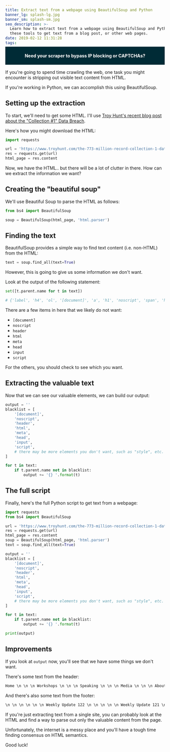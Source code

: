 ```yaml
---
title: Extract text from a webpage using BeautifulSoup and Python
banner_lg: splash-lg.jpg
banner_sm: splash-sm.jpg
seo_description: >-
  Learn how to extract text from a webpage using BeautifulSoup and Python. Use
  these tools to get text from a blog post, or other web pages.
date: 2019-02-12 11:31:28
tags:
---
```

<div class="scrolling-banner"><a href="https://www.scraperapi.com/?fp_ref=a12iq01kjnlja" rel="nofollow">Need your scraper to bypass IP blocking or CAPTCHAs?</a></div>

If you're going to spend time crawling the web, one task you might encounter is stripping out visible text content from HTML.

If you're working in Python, we can accomplish this using BeautifulSoup.

## Setting up the extraction

To start, we'll need to get some HTML. I'll use [Troy Hunt's recent blog post about the "Collection #1" Data Breach](https://www.troyhunt.com/the-773-million-record-collection-1-data-reach/).

Here's how you might download the HTML:

```python
import requests

url = 'https://www.troyhunt.com/the-773-million-record-collection-1-data-reach/'
res = requests.get(url)
html_page = res.content
```

Now, we have the HTML.. but there will be a lot of clutter in there. How can we extract the information we want?


## Creating the "beautiful soup"

We'll use Beautiful Soup to parse the HTML as follows:

```python
from bs4 import BeautifulSoup

soup = BeautifulSoup(html_page, 'html.parser')
```


## Finding the text

BeautifulSoup provides a simple way to find text content (i.e. non-HTML) from the HTML:

```python
text = soup.find_all(text=True)
```

However, this is going to give us some information we don't want.  

Look at the output of the following statement:

```python
set([t.parent.name for t in text])

# {'label', 'h4', 'ol', '[document]', 'a', 'h1', 'noscript', 'span', 'header', 'ul', 'html', 'section', 'article', 'em', 'meta', 'title', 'body', 'aside', 'footer', 'div', 'form', 'nav', 'p', 'head', 'link', 'strong', 'h6', 'br', 'li', 'h3', 'h5', 'input', 'blockquote', 'main', 'script', 'figure'}
```

There are a few items in here that we likely do not want:

- `[document]`
- `noscript`
- `header`
- `html`
- `meta`
- `head`
- `input`
- `script`

For the others, you should check to see which you want.


## Extracting the valuable text

Now that we can see our valuable elements, we can build our output:

```python
output = ''
blacklist = [
	'[document]',
	'noscript',
	'header',
	'html',
	'meta',
	'head', 
	'input',
	'script',
	# there may be more elements you don't want, such as "style", etc.
]

for t in text:
	if t.parent.name not in blacklist:
		output += '{} '.format(t)
```


## The full script

Finally, here's the full Python script to get text from a webpage:

```python
import requests
from bs4 import BeautifulSoup

url = 'https://www.troyhunt.com/the-773-million-record-collection-1-data-reach/'
res = requests.get(url)
html_page = res.content
soup = BeautifulSoup(html_page, 'html.parser')
text = soup.find_all(text=True)

output = ''
blacklist = [
	'[document]',
	'noscript',
	'header',
	'html',
	'meta',
	'head', 
	'input',
	'script',
	# there may be more elements you don't want, such as "style", etc.
]

for t in text:
	if t.parent.name not in blacklist:
		output += '{} '.format(t)

print(output)
```


## Improvements

If you look at `output` now, you'll see that we have some things we don't want.

There's some text from the header:

```html
Home \n \n \n Workshops \n \n \n Speaking \n \n \n Media \n \n \n About \n \n \n Contact \n \n \n Sponsor \n \n \n \n \n \n \n \n \n \n \n \n \n \n \n \n \n \n \n \n \n \n \n \n \n   \n \n \n \n Sponsored by:
```

And there's also some text from the footer:

```html
\n \n \n \n \n \n Weekly Update 122 \n \n \n \n \n Weekly Update 121 \n \n \n \n \n \n \n \n Subscribe  \n \n \n \n \n \n \n \n \n \n Subscribe Now! \n \n \n \n \r\n            Send new blog posts: \n   daily \n   weekly \n \n \n \n Hey, just quickly confirm you\'re not a robot: \n  Submitting... \n Got it! Check your email, click the confirmation link I just sent you and we\'re done. \n \n \n \n \n \n \n \n Copyright 2019, Troy Hunt \n This work is licensed under a  Creative Commons Attribution 4.0 International License . In other words, share generously but provide attribution. \n \n \n Disclaimer \n Opinions expressed here are my own and may not reflect those of people I work with, my mates, my wife, the kids etc. Unless I\'m quoting someone, they\'re just my own views. \n \n \n Published with Ghost \n This site runs entirely on  Ghost  and is made possible thanks to their kind support. Read more about  why I chose to use Ghost . \n \n \n \n \n \n \n \n \n \n \n \n \n \n \n \n \n \n \n \n \n \n \n \n \n \n   \n \n \n \n \n '
```

If you're just extracting text from a single site, you can probably look at the HTML and find a way to parse out only the valuable content from the page.

Unfortunately, the internet is a messy place and you'll have a tough time finding consensus on HTML semantics.

Good luck!

<style>
.scrolling-banner {
  background-color: #002b36;
  color: white;
  font-weight: bold;
  text-align: center;
  margin-top: -25px;
  padding: 20px;
  position: sticky;
  top: 50px;
  border-bottom: 1px solid #fff;

}

.scrolling-banner a {
  color: white;
  text-decoration: none;
}

html, body {
  overflow-x: unset !important;
}
</style>
